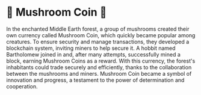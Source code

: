 # 🍄 Mushroom Coin 🍄

In the enchanted Middle Earth forest, a group of mushrooms created their own currency called Mushroom Coin, which quickly became popular among creatures. To ensure security and manage transactions, they developed a blockchain system, inviting miners to help secure it. A hobbit named Bartholomew joined in and, after many attempts, successfully mined a block, earning Mushroom Coins as a reward. With this currency, the forest's inhabitants could trade securely and efficiently, thanks to the collaboration between the mushrooms and miners. Mushroom Coin became a symbol of innovation and progress, a testament to the power of determination and cooperation.
